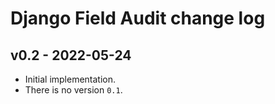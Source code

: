 # Django Field Audit change log

## v0.2 - 2022-05-24

- Initial implementation.
- There is no version `0.1`.

